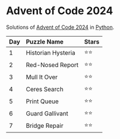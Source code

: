# Advent of Code 2024
Solutions of [Advent of Code 2024](https://adventofcode.com/2024) in [Python](https://www.python.org/).

| Day  | Puzzle Name        | Stars |
| :--- | :----------------- | :---- |
| 1    | Historian Hysteria | ⭐⭐    |
| 2    | Red-Nosed Report   | ⭐⭐    |
| 3    | Mull It Over       | ⭐⭐    |
| 4    | Ceres Search       | ⭐⭐    |
| 5    | Print Queue        | ⭐⭐    |
| 6    | Guard Gallivant    | ⭐⭐    |
| 7    | Bridge Repair      | ⭐⭐    |